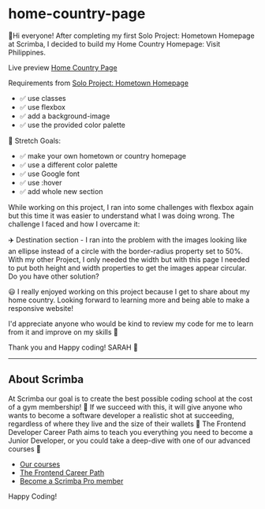 # home-country-page

👋Hi everyone! After completing my first Solo Project: Hometown Homepage at Scrimba, I decided to build my Home Country Homepage: Visit Philippines.

Live preview [Home Country Page](https://home-country-philippines-page.netlify.app/)

Requirements from [Solo Project: Hometown Homepage](https://github.com/sarahjq-s/solo-project-hometown-page#solo-project-hometown-page)
<ul>
  <li>✅ use classes</li>
  <li>✅ use flexbox</li>
  <li>✅ add a background-image</li>
  <li>✅ use the provided color palette</li>
</ul>

🙌 Stretch Goals:
<ul>
  <li>✅ make your own hometown or country homepage</li>
  <li>✅ use a different color palette</li>
  <li>✅ use Google font</li>
  <li>✅ use :hover</li>
  <li>✅ add whole new section</li>
</ul>

While working on this project, I ran into some challenges with flexbox again but this time it was easier to understand what I was doing wrong. The challenge I faced and how I overcame it:

✈️ Destination section - I ran into the problem with the images looking like an ellipse instead of a circle with the border-radius property set to 50%. With  my other Project, I only needed the width but with this page I needed to put both height and width properties to get the images appear circular. Do you have other solution?
 
 😃 I really enjoyed working on this project because I get to share about my home country. Looking forward to learning more and being able to make a responsive website!

I'd appreciate anyone who would be kind to review my code for me to learn from it and improve on my skills 🙏

Thank you and Happy coding! SARAH 🍵

------------
## About Scrimba

At Scrimba our goal is to create the best possible coding school at the cost of a gym membership! 💜
If we succeed with this, it will give anyone who wants to become a software developer a realistic shot at succeeding, regardless of where they live and the size of their wallets 🎉
The Frontend Developer Career Path aims to teach you everything you need to become a Junior Developer, or you could take a deep-dive with one of our advanced courses 🚀

- [Our courses](https://scrimba.com/allcourses)
- [The Frontend Career Path](https://scrimba.com/learn/frontend)
- [Become a Scrimba Pro member](https://scrimba.com/pricing)

Happy Coding!
